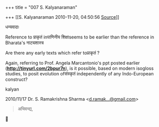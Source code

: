 +++
title = "007 S. Kalyanaraman"

+++
[[S. Kalyanaraman	2010-11-20, 04:50:56 [Source](https://groups.google.com/g/bvparishat/c/cPsk39I19G0)]]



धन्यवादाः

  

Reference to प्राकृतं inपाणिनीय शिक्षाseems to be earlier than the reference in Bharata's नाट्यशास्त्र

  

Are there any early texts which refer toप्राकृतं ?

  

Again, referring to Prof. Angela Marcantonio's ppt posted earlier (**<http://tinyurl.com/2bpur7n>**), is it possible, based on modern isogloss studies, to posit evolution ofसंस्कृतं independently of any Indo-European construct?

  

kalyan  
  
  

2010/11/17 Dr. S. Ramakrishna Sharma \<[d.ramak...@gmail.com]()\>  

> अभिवन्द्य,  



